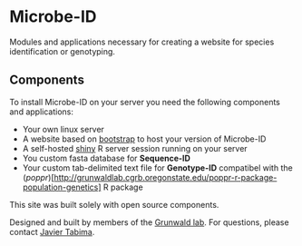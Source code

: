 Microbe-ID
===============

Modules and applications necessary for creating a website for species identification or genotyping. 

Components
------

To install Microbe-ID on your server you need the following components and applications:
- Your own linux server
- A website based on [bootstrap](http://getbootstrap.com) to host your version of Microbe-ID
- A self-hosted [shiny](http://www.rstudio.com/shiny/) R server session running on your server
- You custom fasta database for **Sequence-ID**
- Your custom tab-delimited text file for **Genotype-ID** compatibel with the (*poppr*)[http://grunwaldlab.cgrb.oregonstate.edu/poppr-r-package-population-genetics] R package

This site was built solely with open source components.

Designed and built by members of the [Grunwald lab](http://grunwaldlab.cgrb.oregonstate.edu). For questions, please contact [Javier Tabima](caifaz01@gmail.com).
